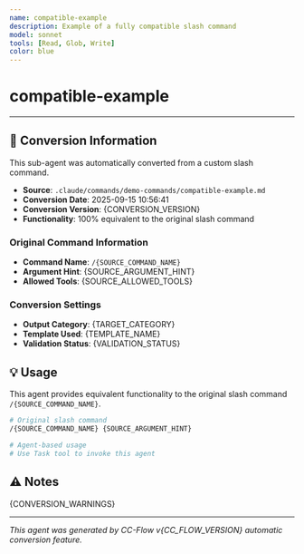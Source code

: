 ```yaml
---
name: compatible-example
description: Example of a fully compatible slash command
model: sonnet
tools: [Read, Glob, Write]
color: blue
---
```


# compatible-example



---

## 🔄 Conversion Information

This sub-agent was automatically converted from a custom slash command.

- **Source**: `.claude/commands/demo-commands/compatible-example.md`
- **Conversion Date**: 2025-09-15 10:56:41
- **Conversion Version**: {CONVERSION_VERSION}
- **Functionality**: 100% equivalent to the original slash command

### Original Command Information

- **Command Name**: `/{SOURCE_COMMAND_NAME}`
- **Argument Hint**: {SOURCE_ARGUMENT_HINT}
- **Allowed Tools**: {SOURCE_ALLOWED_TOOLS}

### Conversion Settings

- **Output Category**: {TARGET_CATEGORY}
- **Template Used**: {TEMPLATE_NAME}
- **Validation Status**: {VALIDATION_STATUS}

## 💡 Usage

This agent provides equivalent functionality to the original slash command `/{SOURCE_COMMAND_NAME}`.

```bash
# Original slash command
/{SOURCE_COMMAND_NAME} {SOURCE_ARGUMENT_HINT}

# Agent-based usage
# Use Task tool to invoke this agent
```

## ⚠️ Notes

{CONVERSION_WARNINGS}

---

_This agent was generated by CC-Flow v{CC_FLOW_VERSION} automatic conversion feature._

